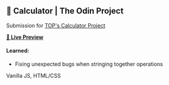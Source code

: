 ## 🧮 Calculator | The Odin Project

Submission for [TOP's Calculator Project](https://www.theodinproject.com/lessons/foundations-calculator)

**[🔗 Live Preview](https://1ynelle.github.io/calculator)**

#### Learned:

- Fixing unexpected bugs when stringing together operations

Vanilla JS, HTML/CSS
